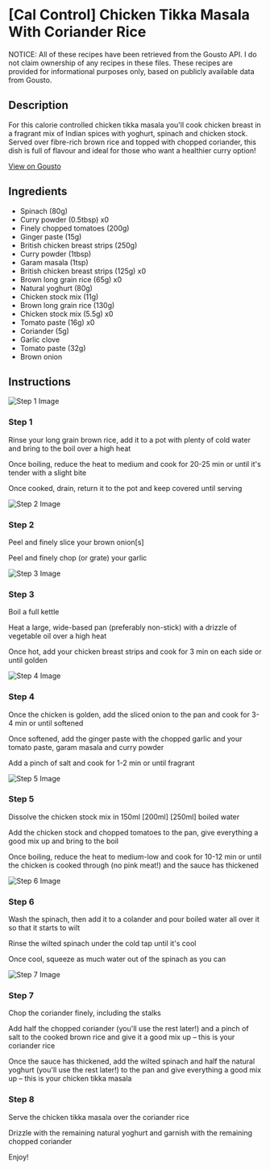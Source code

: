 # [Cal Control] Chicken Tikka Masala With Coriander Rice

NOTICE: All of these recipes have been retrieved from the Gousto API. I do not claim ownership of any recipes in these files. These recipes are provided for informational purposes only, based on publicly available data from Gousto.

## Description

For this calorie controlled chicken tikka masala you'll cook chicken breast in a fragrant mix of Indian spices with yoghurt, spinach and chicken stock. Served over fibre-rich brown rice and topped with chopped coriander, this dish is full of flavour and ideal for those who want a healthier curry option!

[View on Gousto](https://www.gousto.co.uk/recipes/cookbook/cheeky-chicken-tikka)

## Ingredients

- Spinach (80g)
- Curry powder (0.5tbsp) x0
- Finely chopped tomatoes (200g)
- Ginger paste (15g)
- British chicken breast strips (250g)
- Curry powder (1tbsp)
- Garam masala (1tsp)
- British chicken breast strips (125g) x0
- Brown long grain rice (65g) x0
- Natural yoghurt (80g)
- Chicken stock mix (11g)
- Brown long grain rice (130g)
- Chicken stock mix (5.5g) x0
- Tomato paste (16g) x0
- Coriander (5g)
- Garlic clove
- Tomato paste (32g)
- Brown onion

## Instructions

![Step 1 Image](https://production-media.gousto.co.uk/cms/recipe-step-image/1894.-step-1-x200.jpg)

### Step 1

Rinse your long grain brown rice, add it to a pot with plenty of cold water and bring to the boil over a high heat

Once boiling, reduce the heat to medium and cook for 20-25 min or until it's tender with a slight bite

Once cooked, drain, return it to the pot and keep covered until serving

![Step 2 Image](https://production-media.gousto.co.uk/cms/recipe-step-image/1894.-step-2-x200.jpg)

### Step 2

Peel and finely slice your brown onion[s]

Peel and finely chop (or grate) your garlic

![Step 3 Image](https://production-media.gousto.co.uk/cms/recipe-step-image/Step-3-1717771708537-x200.jpg)

### Step 3

Boil a full kettle

Heat a large, wide-based pan (preferably non-stick) with a drizzle of vegetable oil over a high heat

Once hot, add your chicken breast strips and cook for 3 min on each side or until golden

![Step 4 Image](https://production-media.gousto.co.uk/cms/recipe-step-image/1894.-step-4-x200.jpg)

### Step 4

Once the chicken is golden, add the sliced onion to the pan and cook for 3-4 min or until softened

Once softened, add the ginger paste with the chopped garlic and your tomato paste, garam masala and curry powder

Add a pinch of salt and cook for 1-2 min or until fragrant

![Step 5 Image](https://production-media.gousto.co.uk/cms/recipe-step-image/1894.-step-5-x200.jpg)

### Step 5

Dissolve the chicken stock mix in 150ml <span class="text-purple">[200ml] <span class="text-danger">[250ml]</span> </span>boiled water

Add the chicken stock and chopped tomatoes to the pan, give everything a good mix up and bring to the boil

Once boiling, reduce the heat to medium-low and cook for 10-12 min or until the chicken is cooked through (no pink meat!) and the sauce has thickened

![Step 6 Image](https://production-media.gousto.co.uk/cms/recipe-step-image/1894.-step-6-x200.jpg)

### Step 6

Wash the spinach, then add it to a colander and pour boiled water all over it so that it starts to wilt

Rinse the wilted spinach under the cold tap until it's cool

Once cool, squeeze as much water out of the spinach as you can

![Step 7 Image](https://production-media.gousto.co.uk/cms/recipe-step-image/Step-7-1717771737831-x200.jpg)

### Step 7

Chop the coriander finely, including the stalks

Add half the chopped coriander (you'll use the rest later!) and a pinch of salt to the cooked brown rice and give it a good mix up – this is your coriander rice

Once the sauce has thickened, add the wilted spinach and half the natural yoghurt (you'll use the rest later!) to the pan and give everything a good mix up – this is your chicken tikka masala

### Step 8

Serve the chicken tikka masala over the coriander rice

Drizzle with the remaining natural yoghurt and garnish with the remaining chopped coriander

Enjoy!

